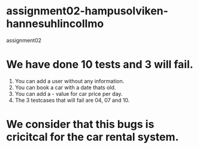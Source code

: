 # assignment02-hampusolviken-hannesuhlincollmo
assignment02

# We have done 10 tests and 3 will fail. 

 1. You can add a user without any information.
 2. You can book a car with a date thats old.
 3. You can add a - value for car price per day.
 4. The 3 testcases that will fail are 04, 07 and 10.

# We consider that this bugs is cricitcal for the car rental system. 


